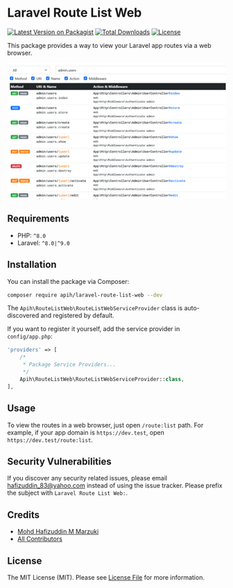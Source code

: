 # Laravel Route List Web

[![Latest Version on Packagist](https://img.shields.io/packagist/v/apih/laravel-route-list-web.svg?style=flat-square)](https://packagist.org/packages/apih/laravel-route-list-web)
[![Total Downloads](https://img.shields.io/packagist/dt/apih/laravel-route-list-web.svg?style=flat-square)](https://packagist.org/packages/apih/laravel-route-list-web)
[![License](https://img.shields.io/packagist/l/apih/laravel-route-list-web?style=flat-square)](https://packagist.org/packages/apih/laravel-route-list-web)

This package provides a way to view your Laravel app routes via a web browser.

![Route List Web](screenshot.png)

## Requirements

- PHP: `^8.0`
- Laravel: `^8.0|^9.0`

## Installation

You can install the package via Composer:

```bash
composer require apih/laravel-route-list-web --dev
```

The `Apih\RouteListWeb\RouteListWebServiceProvider` class is auto-discovered and registered by default.

If you want to register it yourself, add the service provider in `config/app.php`:

```php
'providers' => [
    /*
     * Package Service Providers...
     */
    Apih\RouteListWeb\RouteListWebServiceProvider::class,
],
```

## Usage

To view the routes in a web browser, just open `/route:list` path. For example, if your app domain is `https://dev.test`, open `https://dev.test/route:list`.

## Security Vulnerabilities

If you discover any security related issues, please email <hafizuddin_83@yahoo.com> instead of using the issue tracker. Please prefix the subject with `Laravel Route List Web:`.

## Credits

- [Mohd Hafizuddin M Marzuki](https://github.com/apih)
- [All Contributors](../../contributors)

## License

The MIT License (MIT). Please see [License File](LICENSE.md) for more information.
